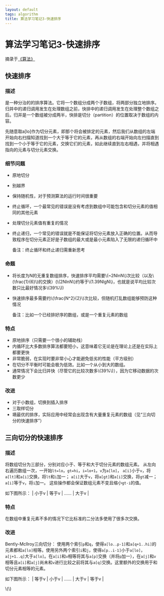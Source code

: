 ```yaml
---
layout: default
tags: algorithm
title: 算法学习笔记3-快速排序
---
```


# 算法学习笔记3-快速排序 #

摘录于[《算法》](http://book.douban.com/subject/19952400/)

## 快速排序 ##

### 描述 ###

是一种分治的的排序算法。它将一个数组分成两个子数组，将两部分独立地排序。归并中的递归调用发生在处理数组之前，快排中的递归调用发生在处理整个数组之后。归并是一个数组被分成两半，快排是切分（partition）的位置取决于数组的内容。

先随意取a[lo]作为切分元素，即那个将会被排定的元素，然后我们从数组的左端开始向右扫描知道找到一个大于等于它的元素，再从数组的右端开始向左扫描直到找到一个小于等于它的元素，交换它们的元素，如此继续直到左右相遇，并将相遇指向的元素与切分元素交换。

### 细节问题 ###

* 原地切分
* 别越界
* 保持随机性，对于预测算法的运行时间很重要
* 终止循环，一个最常见的错误是没有考虑到数组中可能包含和切分元素的值相同的其他元素
* 处理切分元素值有重复的情况
* 终止递归，一个常见的错误就是不能保证将切分元素放入正确的位置。从而导致程序在切分元素正好是子数组的最大或是最小元素陷入了无限的递归循环中

	备注：终止循环和终止递归需重新思考

### 命题 ###

* 将长度为N的无重复数组排序，快速排序平均需要\\(~2NlnN\\)次比较（以及\\(\frac{1}{6}\\)的交换）(\\(2NlnN\\)约等于\\(1.39NlgN\\)，也就是说平均比较次数只比最好情况多\\(39%\\))

* 快速排序最多需要约\\(\frac{N^2}{2}\\)次比较，但随机打乱数组能够预防这种情况
	
	备注：比如一个已经排好序的数组，或是一个重复元素的数组

### 特点 ###

* 原地排序（只需要一个很小的辅助栈）
* 内循环比大多数排序算法都要短小，这意味着它无论是在理论上还是在实际上都要更快
* 非常脆弱，在实现时要非常小心才能避免低劣的性能（平方级别）
* 在切分不平衡时可能会极为低效。比如一个从小到大的数组。
* 通常情况下会比归并快（尽管它的比较次数多\\(39%\\)），因为它移动数据的次数更少

### 改进 ###

* 对于小数组，切换到插入排序
* 三取样切分
* 墑最优的排序，实际应用中经常会出现含有大量重复元素的数组（见“三向切分的快速排序”）

## 三向切分的快速排序 ##

### 描述 ###

将数组切分为三部分，分别对应小于、等于和大于切分元素的数组元素。
从左向右遍历数组一次，一开始`lt=lo`，`gt=hi`，`i=lo+1`，`v`为`a[lo]`，
`a[i]`小于`v`，将`a[lt]`和`a[i]`交换，将`lt`和`i`加一；
`a[i]`大于`v`，将`a[gt]`和`a[i]`交换，将`gt`减一；
`a[i]`等于`v`，将`i`加一。
这些操作都会保证数组元素不变且缩小`gt-i`的值。

如下图所示：
| 小于v | 等于v | ...... | 大于v |

### 特点 ###

在数组中重复元素不多的情况下它比标准的二分法多使用了很多次交换。

### 改进 ###

Bently-Mcllroy三向切分：
使用两个索引`p`和`q`，使得`a[lo..p-1]`和`a[q+1..hi]`的元素都和`a[lo]`相等。使用另外两个索引`i`和`j`，使得`a[p..i-1]`小于`a[lo]`，`a[j+1..q]`大于`a[lo]`。在`a[i]`和`v`相等将其与`a[p]`交换（并将`p`加一），在`a[j]`和`v`相等且`a[i]`和`a[j]`尚未和`v`进行比较之前将其与`a[q]`交换。这里额外的交换用于和切分元素相等的元素。

如下图所示：
| 等于v | 小于v | ...... | 大于v | 等于v |


<script type="text/javascript" src="http://cdn.mathjax.org/mathjax/latest/MathJax.js?config=default"></script>

\\(\\)